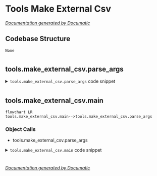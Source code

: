 # Tools Make External Csv

[_Documentation generated by Documatic_](https://www.documatic.com)

<!---Documatic-section-Codebase Structure-start--->
## Codebase Structure

<!---Documatic-block-system_architecture-start--->
```mermaid
None
```
<!---Documatic-block-system_architecture-end--->

# #
<!---Documatic-section-Codebase Structure-end--->

<!---Documatic-section-tools.make_external_csv.parse_args-start--->
## tools.make_external_csv.parse_args

<!---Documatic-section-parse_args-start--->
<!---Documatic-block-tools.make_external_csv.parse_args-start--->
<details>
	<summary><code>tools.make_external_csv.parse_args</code> code snippet</summary>

```python
def parse_args():
    parser = argparse.ArgumentParser()
    parser.add_argument('--external_images_dir', dest='external_images_dir', help='the directory of the external images', default='data/rgby/external', type=str)
    return parser.parse_args()
```
</details>
<!---Documatic-block-tools.make_external_csv.parse_args-end--->
<!---Documatic-section-parse_args-end--->

# #
<!---Documatic-section-tools.make_external_csv.parse_args-end--->

<!---Documatic-section-tools.make_external_csv.main-start--->
## tools.make_external_csv.main

<!---Documatic-section-main-start--->
```mermaid
flowchart LR
tools.make_external_csv.main-->tools.make_external_csv.parse_args
```

### Object Calls

* tools.make_external_csv.parse_args

<!---Documatic-block-tools.make_external_csv.main-start--->
<details>
	<summary><code>tools.make_external_csv.main</code> code snippet</summary>

```python
def main():
    args = parse_args()
    input_filename = 'data/HPAv18RBGY_wodpl.csv'
    output_filename = 'data/external.csv'
    external_images_dir = args.external_images_dir
    ids = [os.path.splitext(fname)[0] for fname in os.listdir(external_images_dir)]
    df = pd.read_csv(input_filename, index_col='Id')
    indices = pd.Index(ids, dtype='object')
    df_new = df.loc[indices]
    df_new.index.name = 'Id'
    df_new.to_csv(output_filename)
```
</details>
<!---Documatic-block-tools.make_external_csv.main-end--->
<!---Documatic-section-main-end--->

# #
<!---Documatic-section-tools.make_external_csv.main-end--->

[_Documentation generated by Documatic_](https://www.documatic.com)